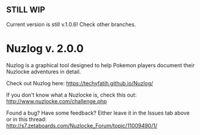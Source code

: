 ## STILL WIP
Current version is still v.1.0.6! Check other branches.

# Nuzlog v. 2.0.0

Nuzlog is a graphical tool designed to help Pokemon players document their Nuzlocke adventures in detail.

Check out Nuzlog here: https://techyfatih.github.io/Nuzlog/

If you don't know what a Nuzlocke is, check this out: http://www.nuzlocke.com/challenge.php

Found a bug? Have some feedback? Either leave it in the Issues tab above or in this thread: http://s7.zetaboards.com/Nuzlocke_Forum/topic/11009490/1/